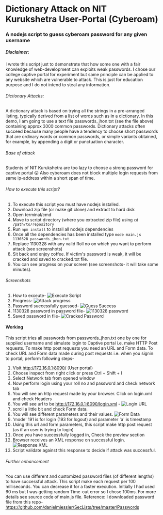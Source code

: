 # Dictionary Attack on NIT Kurukshetra User-Portal (Cyberoam)
### A nodejs script to guess cyberoam password for any given username

##### Disclaimer:
I wrote this script just to demonstrate that how some one with a fair knowledge of web-development can exploits
weak passwords. I chose our college captive portal for experiment but same principle can be applied to any website
which are vulnerable to attack. This is just for education purpose and I do not intend to steal any information.

###### Dictionary Attacks:
A dictionary attack is based on trying all the strings in a pre-arranged listing, typically derived from a list of
words such as in a dictionary. In this demo, I am going to use a text file passwords_jhon.txt (see the file above)
containing approx 3000 common passwords.
Dictionary attacks often succeed because many people have a tendency to choose short passwords that are ordinary 
words or common passwords, or simple variants obtained, for example, by appending a digit or punctuation character.

###### Base of attack
Students of NIT Kurukshetra are too lazy to choose a strong password for captive portal :stuck_out_tongue:
Also cyberoam does not block multiple login requests from same ip-address within a short span of time. 

###### How to execute this script?
1. To execute this script you must have nodejs installed.
2. Download zip file (or make git clone) and extract to hard disk
3. Open terminal/cmd
4. Move to script directory (where you extracted zip file) using `cd /path/to/repository`
5. Run `npm install` to install all nodejs dependencies
6. Once all the dependencies has been installed type `node main.js 1130328 passwords_jhon.txt`
7. Replace 1130328 with any valid Roll no on which you want to perform attack (see screenshots)
8. Sit back and enjoy coffee. If victim's password is weak, it will be cracked and saved to cracked.txt file. 
9. You can see progress on your screen (see screenshots- it will take some minutes).

###### Screenshots

1. How to exceute- ![Execute Script](./screenshots/execute_script.png) 
2. Progress- ![Attack progress](./screenshots/attack_progress.png) 
3. Password successfully guessed- ![Guess Success](./screenshots/guess_success.png)
4. 1130328 password in password file- ![1130328 password](./screenshots/my_password.png) 
5. Saved password in file- ![Cracked Password](./screenshots/cracked_password.png)

#### Working
This script tries all passwords from passwords_jhon.txt one by one for supplied username and simulate login to 
Captive portal i.e. make HTTP Post requests. To make http post requests you need an URL and Form data. 
To check URL and Form data made during post requests i.e. when you signin to portal, perform following steps-

1. Visit http://172.16.0.1:8090/ (User portal)
2. Choose inspect from right click or press Ctrl + Shift + I
3. Select Network tab from opened window 
4. Now perform login using your roll no and password and check network tab
5. You will see an http request made by your browser. Click on login.xml and check Headers
6. You will see url to be http://172.16.0.1:8090/login.xml - ![Login URL](./screenshots/login_url.png)
7. scroll a little bit and check Form data. 
8. You will see different parameters and their values. ![Form Data](./screenshots/form_data.png)
9. 'mode' 191 is for login (193 for logout) and parameter 'a' is timestamp 
11. Using this url and form parameters, this script make http post request (as if an user is trying to login)
12. Once you have successfully logged in, Check the preview section
13. Browser receives an XML response on successful login. ![Response XML](./screenshots/response_xml.png) 
14. Script validate against this response to decide if attack was successful. 

###### Further enhancement
You can use different and customized password files (of different lengths) to have successful attack. This script
make each request per 100 milliseconds. You can decrease it for a faster execution. Initially I had used 60 ms 
but I was getting random Time-out error so I chose 100ms. For more details see source code of main.js file. 
Reference: I downloaded password file from this repo- 
https://github.com/danielmiessler/SecLists/tree/master/Passwords
   
